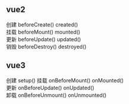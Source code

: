## vue2

创建 beforeCreate() created()   
挂载 beforeMount()  mounted()  
更新 beforeUpdate()  updated()  
销毁 beforeDestroy()  destroyed()  

## vue3

创建 setup()
挂载 onBeforeMount()  onMounted()  
更新 onBeforeUpdate()  onUpdated()  
卸载 onBeforeUnmount()  onUnmounted()  
